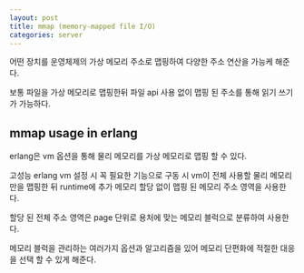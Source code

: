 ```yaml
---
layout: post
title: mmap (memory-mapped file I/O)
categories: server
---
```


<!-- begin_excerpt -->

어떤 장치를 운영체제의 가상 메모리 주소로 맵핑하여 다양한 주소 연산을 가능케 해준다.

<!-- end_excerpt -->

보통 파일을 가상 메모리로 맵핑한뒤 파일 api 사용 없이 맵핑 된 주소를 통해 읽기 쓰기가 가능하다.


## mmap usage in erlang

erlang은 vm 옵션을 통해 물리 메모리를 가상 메모리로 맵핑 할 수 있다.

고성능 erlang vm 설정 시 꼭 필요한 기능으로 구동 시 vm이 전체 사용할 물리 메모리만을 맵핑한 뒤 runtime에 추가 메모리 할당 없이 맵핑 된 메모리 주소 영역을 사용한다.

할당 된 전체 주소 영역은 page 단위로 용처에 맞는 메모리 블럭으로 분류하여 사용한다.

메모리 블럭을 관리하는 여러가지 옵션과 알고리즘을 있어 메모리 단편화에 적절한 대응을 선택 할 수 있게 해준다.




